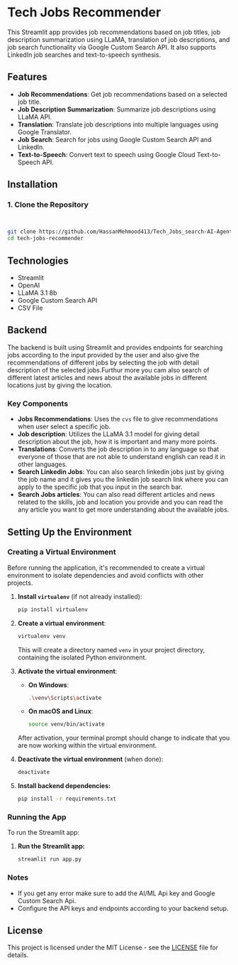 # Tech Jobs Recommender

This Streamlit app provides job recommendations based on job titles, job description summarization using LLaMA, translation of job descriptions, and job search functionality via Google Custom Search API. It also supports LinkedIn job searches and text-to-speech synthesis.

## Features

- **Job Recommendations**: Get job recommendations based on a selected job title.
- **Job Description Summarization**: Summarize job descriptions using LLaMA API.
- **Translation**: Translate job descriptions into multiple languages using Google Translator.
- **Job Search**: Search for jobs using Google Custom Search API and LinkedIn.
- **Text-to-Speech**: Convert text to speech using Google Cloud Text-to-Speech API.

## Installation

### 1. Clone the Repository

```bash


git clone https://github.com/HassanMehmood413/Tech_Jobs_search-AI-Agents-Hack-.git
cd tech-jobs-recommender

```

## Technologies
- Streamlit
- OpenAI
- LLaMA 3.1 8b
- Google Custom Search API
- CSV File

## Backend

The backend is built using Streamlit and provides endpoints for searching jobs according to the input provided by the user and also give the recommendations of different jobs by selecting the job with detail description of the selected jobs.Furthur more you cam also search of different latest articles and news about the available jobs in different locations just by giving the location. 


### Key Components

- **Jobs Recommendations**: Uses the `cvs` file to give recommendations when user select a specific job.
- **Job description**: Utilizes the LLaMA 3.1 model for giving detail description about the job, how it is important and many more points.
- **Translations**: Converts the job description in to any language so that everyone of those that are not able to understand english can read it in other languages.
- **Search Linkedin Jobs**: You can also search linkedin jobs just by giving the job name and it gives you the linkedin job search link where you can apply to the specific job that you input in the search bar.
- **Search Jobs articles**: You can also read different articles and news related to the skills, job and location you provide and you can read the any article you want to get more understanding about the available jobs.

## Setting Up the Environment

### Creating a Virtual Environment

Before running the application, it's recommended to create a virtual environment to isolate dependencies and avoid conflicts with other projects.

1. **Install `virtualenv`** (if not already installed):
    ```bash
    pip install virtualenv
    ```

2. **Create a virtual environment**:
    ```bash
    virtualenv venv
    ```
    This will create a directory named `venv` in your project directory, containing the isolated Python environment.

3. **Activate the virtual environment**:
    - **On Windows**:
        ```bash
        .\venv\Scripts\activate
        ```
    - **On macOS and Linux**:
        ```bash
        source venv/bin/activate
        ```

    After activation, your terminal prompt should change to indicate that you are now working within the virtual environment.

4. **Deactivate the virtual environment** (when done):
    ```bash
    deactivate
    ```

5. **Install backend dependencies:**
    ```bash
    pip install -r requirements.txt
    ```

### Running the App

To run the Streamlit app:

1. **Run the Streamlit app:**
    ```bash
    streamlit run app.py
    ```

### Notes

- If you get any error make sure to add the AI/ML Api key and Google Custom Search Api.
- Configure the API keys and endpoints according to your backend setup.

## License

This project is licensed under the MIT License - see the [LICENSE](LICENSE) file for details.
